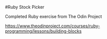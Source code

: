 #Ruby Stock Picker

Completed Ruby exercise from The Odin Project

https://www.theodinproject.com/courses/ruby-programming/lessons/building-blocks
